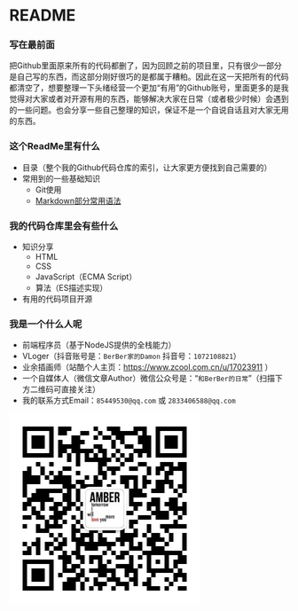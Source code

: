 # README
### 写在最前面
把Github里面原来所有的代码都删了，因为回顾之前的项目里，只有很少一部分是自己写的东西，而这部分刚好很巧的是都属于糟粕。因此在这一天把所有的代码都清空了，想要整理一下头绪经营一个更加“有用”的Github账号，里面更多的是我觉得对大家或者对开源有用的东西，能够解决大家在日常（或者极少时候）会遇到的一些问题。也会分享一些自己整理的知识，保证不是一个自说自话且对大家无用的东西。

 ### 这个ReadMe里有什么
 - 目录（整个我的Github代码仓库的索引，让大家更方便找到自己需要的）
 - 常用到的一些基础知识
    - Git使用
    - [Markdown部分常用语法](https://github.com/DamonAmber/README/tree/master/MarkdownNote)
 
 ### 我的代码仓库里会有些什么
 - 知识分享
    - HTML
    - CSS
    - JavaScript（ECMA Script）
    - 算法（ES描述实现）
 - 有用的代码项目开源

 ### 我是一个什么人呢
 - 前端程序员（基于NodeJS提供的全栈能力）
 - VLoger（抖音账号是：`BerBer家的Damon` 抖音号：`1072108821`）
 - 业余插画师（站酷个人主页：https://www.zcool.com.cn/u/17023911 ）
 - 一个自媒体人（微信文章Author）微信公众号是：“`和BerBer的日常`”（扫描下方二维码可直接关注）
 - 我的联系方式Email：`85449530@qq.com` 或 `2833406588@qq.com`


![和BerBer的日常](https://github.com/DamonAmber/README/raw/master/imagesForGithub/qrcode.jpg)

